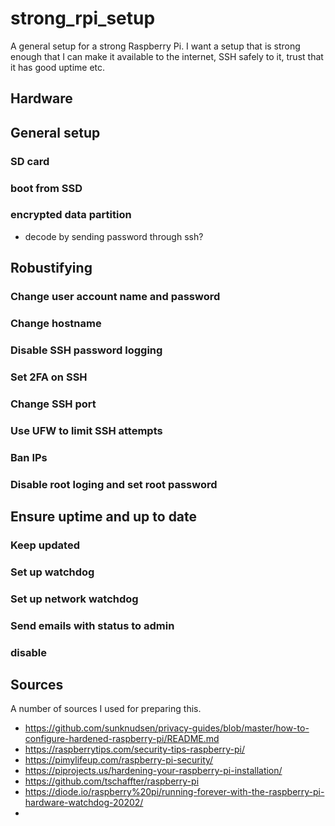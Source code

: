 # strong_rpi_setup

A general setup for a strong Raspberry Pi. I want a setup that is strong enough that I can make it available to the internet, SSH safely to it, trust that it has good uptime etc.

## Hardware

## General setup

### SD card

### boot from SSD

### encrypted data partition

- decode by sending password through ssh?

## Robustifying

### Change user account name and password

### Change hostname

### Disable SSH password logging

### Set 2FA on SSH

### Change SSH port

### Use UFW to limit SSH attempts

### Ban IPs

### Disable root loging and set root password

## Ensure uptime and up to date

### Keep updated

### Set up watchdog

### Set up network watchdog

### Send emails with status to admin

### disable 

## Sources

A number of sources I used for preparing this.

- https://github.com/sunknudsen/privacy-guides/blob/master/how-to-configure-hardened-raspberry-pi/README.md
- https://raspberrytips.com/security-tips-raspberry-pi/
- https://pimylifeup.com/raspberry-pi-security/
- https://piprojects.us/hardening-your-raspberry-pi-installation/
- https://github.com/tschaffter/raspberry-pi
- https://diode.io/raspberry%20pi/running-forever-with-the-raspberry-pi-hardware-watchdog-20202/
- 
